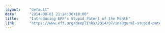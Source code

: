 ```yaml
---
layout:    "default"
date:      "2014-08-01 21:24:36+10:00"
title:     "Introducing EFF's Stupid Patent of the Month"
link:      "https://www.eff.org/deeplinks/2014/07/inaugural-stupid-patent-month"
---
```


